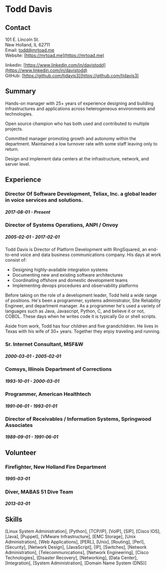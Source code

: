 # Todd Davis

## Contact
101 E. Lincoln St. <br/>
New Holland, IL 62711<br/>
Email: todd@mrtoad.me<br/>Website: [https://mrtoad.me](https://mrtoad.me)

linkedin: [https://www.linkedin.com/in/davistodd](https://www.linkedin.com/in/davistodd)    
GitHub: [https://github.com/tjdavis3](https://github.com/tjdavis3)


## Summary
Hands-on manager with 25+ years of experience designing and building infrastructures and applications across heterogeneous environments and technologies.

Open source champion who has both used and contributed to multiple projects.

Committed manager promoting growth and autonomy within the department.  Maintained a low turnover rate with some staff leaving only to return.

Design and implement data centers at the infrastructure, network,  and server level.

## Experience


### Director Of Software Development, Teliax, Inc. a global leader in voice services and solutions.
##### 2017-08-01 - Present



### Director of Systems Operations, ANPI / Onvoy
##### 2005-02-01 - 2017-02-01

Todd Davis is Director of Platform Development with RingSquared, an end-to-end voice and data business communications company.    His days at work consist of:

* Designing highly-available integration systems
* Documenting new and existing software architectures
* Coordinating offshore and domestic development teams
* Implementing devops procedures and observability platforms

Before taking on the role of a development leader, Todd held a wide range of positions.  He's been a programmer, systems administrator, Site Reliability Engineer, and department manager.  As a programmer he's used a variety of languages such as Java, Javascript, Python, C, and believe it or not, COBOL.  These days when he writes code it is typically Go or shell scripts.

Aside from work,  Todd has four children and five grandchildren.  He lives in Texas with his wife of 30+ years.  Together they enjoy traveling and running.

### Sr. Internet Consultant, MSF&W
##### 2000-03-01 - 2005-02-01



### Comsys, Illinois Department of Corrections
##### 1993-10-01 - 2000-03-01



### Programmer, American Healthtech
##### 1991-06-01 - 1993-01-01



### Director of Receivables / Information Systems, Springwood Associates
##### 1989-09-01 - 1991-06-01




## Volunteer

### Firefighter, New Holland Fire Department
##### 1995-03-01

### Diver, MABAS 51 Dive Team
##### 2013-03-01


## Skills
[Linux System Administration], [Python], [TCP/IP], [VoIP], [SIP], [Cisco IOS], [Java], [Puppet], [VMware Infrastructure], [EMC Storage], [Unix Administration], [Web Applications], [PERL], [Unix], [Routing], [Perl], [Security], [Network Design], [JavaScript], [IP], [Switches], [Network Administration], [Telecommunications], [Network Engineering], [Cisco Technologies], [Disaster Recovery], [Networking], [Data Center], [Integration], [System Administration], [Domain Name System (DNS)]
